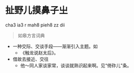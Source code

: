 # 扯野儿摸鼻子㞢
cha3 ia3 r mah8 pieh8 zz dii
> 如皋方言词典
- 一种交际、交谈手段——渐渐引入主题。如
  - 《触龙说赵太后》。
- 借故去接近、交往
  - 他～同人家谈家常，谈谈就熟识起来啊。见“倚砟儿”条。
